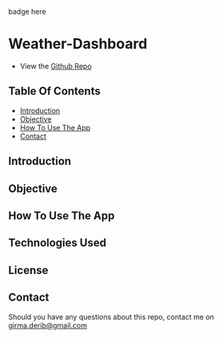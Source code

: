 badge here
# Weather-Dashboard
* View the [Github Repo](https://github.com/girmaD/Weather-Dashboard)

## Table Of Contents
* [Introduction](#Introduction)
* [Objective](#Objective)
* [How To Use The App](#How-To-Use-The-App)
* [Contact](Contact)

## Introduction


## Objective


## How To Use The App



## Technologies Used


## License

## Contact

Should you have any questions about this repo, contact me on [girma.derib@gmail.com](mailto:girma.derib@gmail.com)